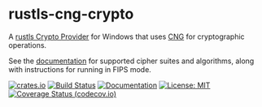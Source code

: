 # rustls-cng-crypto
A [rustls Crypto Provider](https://docs.rs/rustls/latest/rustls/crypto/struct.CryptoProvider.html) for Windows that uses [CNG](https://learn.microsoft.com/en-us/windows/win32/seccng/about-cng) for cryptographic operations.

See the [documentation](https://docs.rs/rustls-cng-crypto) for supported cipher suites and algorithms, along with instructions for running in FIPS mode.

[![crates.io](https://img.shields.io/crates/v/rustls-cng-crypto?style=flat-square&logo=rust)](https://crates.io/crates/rustls-cng-crypto)
[![Build Status](https://github.com/tofay/rustls-cng-crypto/actions/workflows/ci.yml/badge.svg?branch=main)](https://github.com/tofay/rustls-cng-crypto/actions/workflows/ci.yml?query=branch%3Amain)
[![Documentation](https://docs.rs/rustls-cng-crypto/badge.svg)](https://docs.rs/rustls-cng-crypto/)
[![License: MIT](https://img.shields.io/badge/License-MIT-blue.svg)](LICENSE)
[![Coverage Status (codecov.io)](https://codecov.io/gh/tofay/rustls-cng-crypto/branch/main/graph/badge.svg)](https://codecov.io/gh/tofay/rustls-cng-crypto/)
